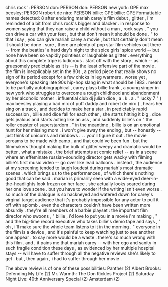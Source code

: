 chris rock ': PERSON
don: PERSON
don: PERSON
new york: GPE
max beesley: PERSON
robert de niro: PERSON
billie: GPE
billie: GPE
Formattable names detected: 8
after enduring mariah carey's film debut , glitter , i'm reminded of a bit from chris rock's bigger and blacker . 
in response to women saying that they can raise a child without a man , rock says , " you can drive a car with your feet , but that don't mean it should be done . " 
to that i say , you can give mariah carey a movie , but that certainly don't mean it should be done . 
sure , there are plenty of pop star film vehicles out there -- from the beatles' a hard day's night to the spice girls' spice world -- but none have been so vapidly pointless or laughable as glitter . 
everything about this complete tripe is ludicrous . 
start off with the story , which -- as gruesomely predictable as it is -- is the least offensive part of the movie . 
the film is inexplicably set in the 80s , a period piece that really shows no sign of its period except for a few chicks in leg warmers . 
worse yet , everyone's speaking late 90s hip-hop slang in what should be 1983 . 
meant to be partially autobiographical , carey plays billie frank , a young singer in new york who struggles to overcome a rough childhood and abandonment by her alcoholic mother . 
influential club dj julian dice , a . k . a . " lucky 7 " ( max beesley playing a bad mix of puff daddy and robert de niro ) , hears her sing on a track , and decides to make her a star . 
in predictably rapid succession , billie and dice fall for each other , she starts hitting it big , dice gets jealous and starts acting like an ass , and suddenly billie's on " the roller coaster of superstardom . " 
in the meantime , billie is on an emotional hunt for her missing mom . 
i won't give away the ending , but -- honestly -- just think of unicorns and rainbows . . . 
you'll figure it out . 
the movie screams to be made with camp , and that could've been fun . 
but the filmmakers thought making the bulk of glitter weepy and dramatic would be better . 
what a mistake . 
the brief attempts at comic relief -- as in a scene where an effeminate russian-sounding director gets wacky with filming billie's first music video -- go over like lead balloons . 
instead , the audience at my screening tended to laugh loudest during mariah's most dramatic scenes . 
which brings us to the performances , of which there's nothing good that can be said . 
mariah is primarily seen with a wide-eyed deer-in-the-headlights look frozen on her face . 
she actually looks scared during her one love scene . 
but you have to wonder if the writing isn't even worse . 
so much of the dialogue is so hackneyed and watered down for carey's virginal target audience that it's probably impossible for any actor to pull it off with aplomb . 
even the characters couldn't have been written more absurdly . 
they're all members of a barbie playset : the important film director who swoons , " billie , i'd love to put you in a movie i'm making , " and the big-time record executive who takes billie's demo tape and says , " oh , i'll make sure the whole team listens to it in the morning . " 
everyone in the film is a device , and it's painful to keep watching just to see another one appear . 
to say more would be a waste . 
there's so much wrong with this film . 
and , it pains me that mariah carey -- with her ego and sanity in such fragile condition these days , as evidenced by her multiple hospital stays -- will have to suffer through all the negative reviews she's likely to get . 
but , then again , i had to suffer through her movie . 

The above review is of one of these possibilities:
Panther (2)
Albert Brooks: Defending My Life (2)
Mr. Warmth: The Don Rickles Project (2)
Saturday Night Live: 40th Anniversary Special (2)
Amsterdam (2)
